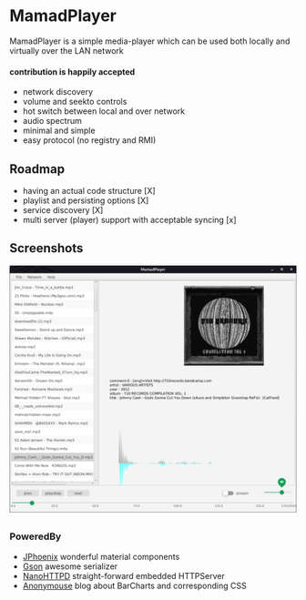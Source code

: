 # MamadPlayer

MamadPlayer is a simple media-player which can be used both locally and virtually over the LAN network <br/>
#### contribution is happily accepted 

+ network discovery
+ volume and seekto controls
+ hot switch between local and over network
+ audio spectrum
+ minimal and simple
+ easy protocol (no registry and RMI)


## Roadmap

- having an actual code structure [X]
- playlist and persisting options [X]
- service discovery               [X]
- multi server (player) support with acceptable syncing [x]

## Screenshots

![App Screenshot](https://github.com/nort3x/MamadPlayer/blob/master/img.png)

## 

### PoweredBy


+ <a href="https://github.com/sshahine/JFoenix">JPhoenix</a> wonderful material components
+ <a href="https://github.com/google/gson">Gson</a> awesome serializer
+ <a href="https://github.com/NanoHttpd/nanohttpd">NanoHTTPD</a> straight-forward embedded HTTPServer
+ <a href="http://kenyadevelopers.blogspot.com/2015/06/javafx-audiospectrum-and-barchartbeauty.html">Anonymouse</a> blog about BarCharts and corresponding CSS

